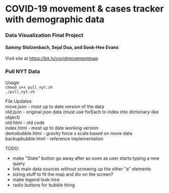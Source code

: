# COVID-19 movement & cases tracker with demographic data

### Data Visualization Final Project
#### Sammy Stolzenbach, Sejal Dua, and Sook-Hee Evans

Visit site at https://bit.ly/covidmovementmap

### Pull NYT Data
Usage:  
`chmod u+x pull_nyt.sh`  
`./pull_nyt.sh`  



File Updates:  
move.json - most up to date version of the data  
old.json - original json data (must use forEach to index into dictionary-like object)  
old.html - old code  
index.html - most up to date working version  
demobubble.html - gravity force x scale based on move data  
backupbubble.html - reference implementation  

TODO:
- make "State" button go away after as soon as user starts typing a new query
- link main data sources without screwing up the other "a" elements
- sizing stuff to fit the map and div on the screen?
- make legend look nice
- radio buttons for bubble thing


